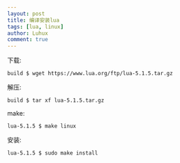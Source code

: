 ```yaml
---
layout: post
title: 编译安装lua
tags: [lua, linux]
author: Luhux
comment: true
---
```




下载:

    build $ wget https://www.lua.org/ftp/lua-5.1.5.tar.gz
	
解压:

	build $ tar xf lua-5.1.5.tar.gz
	
make:

	lua-5.1.5 $ make linux
	
安装:

	lua-5.1.5 $ sudo make install
